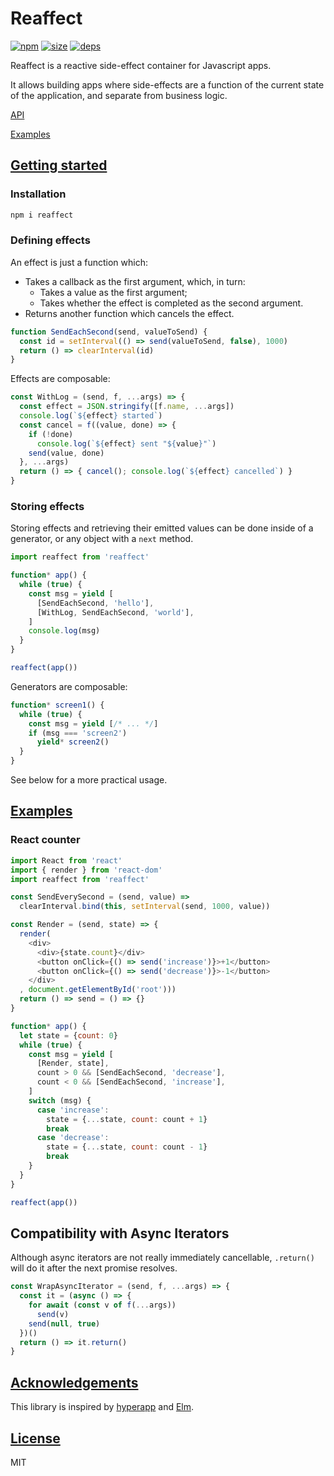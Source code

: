 # Reaffect
[![npm](https://img.shields.io/npm/v/reaffect.svg)](https://www.npmjs.org/package/reaffect)
[![size](https://img.badgesize.io/rliang/reaffect/master/index.js.png?compression=gzip)](https://github.com/ngryman/badge-size)
[![deps](https://david-dm.org/rliang/reaffect/status.svg)](https://david-dm.org/rliang/reaffect)

Reaffect is a reactive side-effect container for Javascript apps.

It allows building apps where side-effects are
a function of the current state of the application,
and separate from business logic.

[API](index.d.ts)

[Examples](#examples)

## [Getting started](#getting-started)

### Installation

```sh
npm i reaffect
```

### Defining effects

An effect is just a function which:

* Takes a callback as the first argument, which, in turn:
  * Takes a value as the first argument;
  * Takes whether the effect is completed as the second argument.
* Returns another function which cancels the effect.

```js
function SendEachSecond(send, valueToSend) {
  const id = setInterval(() => send(valueToSend, false), 1000)
  return () => clearInterval(id)
}
```

Effects are composable:

```js
const WithLog = (send, f, ...args) => {
  const effect = JSON.stringify([f.name, ...args])
  console.log(`${effect} started`)
  const cancel = f((value, done) => {
    if (!done)
      console.log(`${effect} sent "${value}"`)
    send(value, done)
  }, ...args)
  return () => { cancel(); console.log(`${effect} cancelled`) }
}
```

### Storing effects

Storing effects and retrieving their emitted values
can be done inside of a generator,
or any object with a `next` method.

```js
import reaffect from 'reaffect'

function* app() { 
  while (true) {
    const msg = yield [
      [SendEachSecond, 'hello'],
      [WithLog, SendEachSecond, 'world'],
    ]
    console.log(msg)
  }
}

reaffect(app())
```

Generators are composable:

```js
function* screen1() { 
  while (true) {
    const msg = yield [/* ... */]
    if (msg === 'screen2')
      yield* screen2()
  }
}
```

See below for a more practical usage.

## [Examples](#examples)

### React counter

```js
import React from 'react'
import { render } from 'react-dom'
import reaffect from 'reaffect'

const SendEverySecond = (send, value) =>
  clearInterval.bind(this, setInterval(send, 1000, value))

const Render = (send, state) => {
  render(
    <div>
      <div>{state.count}</div>
      <button onClick={() => send('increase')}>+1</button>
      <button onClick={() => send('decrease')}>-1</button>
    </div>
  , document.getElementById('root')))
  return () => send = () => {}
}

function* app() { 
  let state = {count: 0}
  while (true) {
    const msg = yield [
      [Render, state], 
      count > 0 && [SendEachSecond, 'decrease'],
      count < 0 && [SendEachSecond, 'increase'],
    ]
    switch (msg) {
      case 'increase':
        state = {...state, count: count + 1}
        break
      case 'decrease':
        state = {...state, count: count - 1}
        break
    }
  }
}

reaffect(app())
```

## Compatibility with Async Iterators

Although async iterators are not really immediately cancellable,
`.return()` will do it after the next promise resolves.

```js
const WrapAsyncIterator = (send, f, ...args) => {
  const it = (async () => {
    for await (const v of f(...args))
      send(v)
    send(null, true)
  })()
  return () => it.return()
}
```

## [Acknowledgements](#acknowledgements)

This library is inspired by
[hyperapp](https://github.com/jorgebucaran/hyperapp/tree/V2)
and [Elm](https://elm-lang.org).

## [License](#license)

MIT
